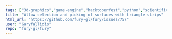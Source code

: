 ```yaml
---
tags: ["3d-graphics","game-engine","hacktoberfest","python","scientific-visualization","scriptable-animations","shaders","simulation"]
title: "Allow selection and picking of surfaces with triangle strips"
html_url: "https://github.com/fury-gl/fury/issues/757"
user: "Garyfallidis"
repo: "fury-gl/fury"
---
```


